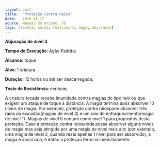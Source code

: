 ```yaml
---
layout: post
title:  "Proteção Contra Raios"
date:   2016-11-17
source: Manual do Arcano. 76
tags: [level3, bardo, feiticeiro, mago, abjuracao]
---
```


**Abjuração de nível 3**

**Tempo de Execução**: Ação Padrão;

**Alcance**: toque

**Alvo**: 1 criatura

**Duração**: 12 horas ou até ser descarregada;

**Teste de Resistência**: nenhum;

A criatura tocada recebe imunidade 
contra magias do tipo raio ou que exigem 
um ataque de toque à distância. A magia 
termina após absorver 10 níveis de magia. 
Por exemplo, proteção contra raiospode 
absorver três raios da exaustão(magias de 
nível 3) e um raio do enfraquecimento(magia de nível 1). Magias de nível 0 contam 
como nível 1 para propósitos desta proteção. Caso a proteção contra raiosainda 
possa absorver alguns níveis de magia mas 
seja atingida por uma magia de nível mais 
alto (por exemplo, uma magia de nível 2, 
quando resta apenas 1 nível para ser absorvido), a magia é absorvida, e então a 
proteção termina imediatamente.